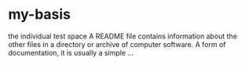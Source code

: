 # my-basis
the individual test space
A README file contains information about the other files in a directory or archive of computer software. A form of documentation, it is usually a simple ...

